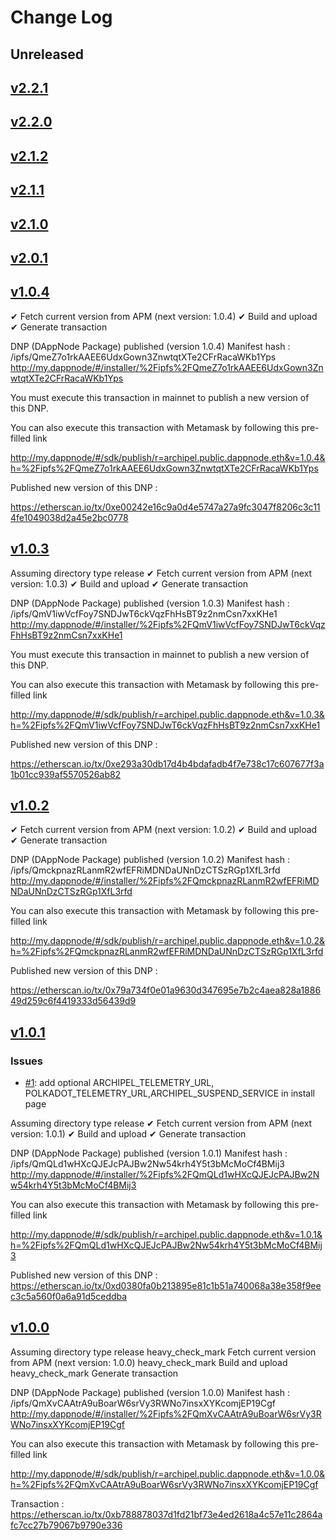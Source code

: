 # Change Log

## Unreleased

<!--New features/improvements/fixes go here-->

## [v2.2.1](https://github.com/luguslabs/DAppNodePackage-archipel/releases/tag/v2.2.1)

## [v2.2.0](https://github.com/luguslabs/DAppNodePackage-archipel/releases/tag/v2.2.0)

## [v2.1.2](https://github.com/luguslabs/DAppNodePackage-archipel/releases/tag/v2.1.2)

## [v2.1.1](https://github.com/luguslabs/DAppNodePackage-archipel/releases/tag/v2.1.1)

## [v2.1.0](https://github.com/luguslabs/DAppNodePackage-archipel/releases/tag/v2.1.0)

## [v2.0.1](https://github.com/luguslabs/DAppNodePackage-archipel/releases/tag/v2.0.1)

## [v1.0.4](https://github.com/luguslabs/DAppNodePackage-archipel/releases/tag/v1.0.4)

✔ Fetch current version from APM (next version: 1.0.4)
✔ Build and upload
✔ Generate transaction

DNP (DAppNode Package) published (version 1.0.4)
Manifest hash : /ipfs/QmeZ7o1rkAAEE6UdxGown3ZnwtqtXTe2CFrRacaWKb1Yps
http://my.dappnode/#/installer/%2Fipfs%2FQmeZ7o1rkAAEE6UdxGown3ZnwtqtXTe2CFrRacaWKb1Yps

You must execute this transaction in mainnet to publish a new version of this DNP.

You can also execute this transaction with Metamask by following this pre-filled link

http://my.dappnode/#/sdk/publish/r=archipel.public.dappnode.eth&v=1.0.4&h=%2Fipfs%2FQmeZ7o1rkAAEE6UdxGown3ZnwtqtXTe2CFrRacaWKb1Yps

Published new version of this DNP :

https://etherscan.io/tx/0xe00242e16c9a0d4e5747a27a9fc3047f8206c3c114fe1049038d2a45e2bc0778

## [v1.0.3](https://github.com/luguslabs/DAppNodePackage-archipel/releases/tag/v1.0.3)

Assuming directory type release
✔ Fetch current version from APM (next version: 1.0.3)
✔ Build and upload
✔ Generate transaction

DNP (DAppNode Package) published (version 1.0.3)
Manifest hash : /ipfs/QmV1iwVcfFoy7SNDJwT6ckVqzFhHsBT9z2nmCsn7xxKHe1
http://my.dappnode/#/installer/%2Fipfs%2FQmV1iwVcfFoy7SNDJwT6ckVqzFhHsBT9z2nmCsn7xxKHe1

You must execute this transaction in mainnet to publish a new version of this DNP.

You can also execute this transaction with Metamask by following this pre-filled link

http://my.dappnode/#/sdk/publish/r=archipel.public.dappnode.eth&v=1.0.3&h=%2Fipfs%2FQmV1iwVcfFoy7SNDJwT6ckVqzFhHsBT9z2nmCsn7xxKHe1

Published new version of this DNP :

https://etherscan.io/tx/0xe293a30db17d4b4bdafadb4f7e738c17c607677f3a1b01cc939af5570526ab82

## [v1.0.2](https://github.com/luguslabs/DAppNodePackage-archipel/releases/tag/v1.0.2)

✔ Fetch current version from APM (next version: 1.0.2)
✔ Build and upload
✔ Generate transaction

DNP (DAppNode Package) published (version 1.0.2)
Manifest hash : /ipfs/QmckpnazRLanmR2wfEFRiMDNDaUNnDzCTSzRGp1XfL3rfd
http://my.dappnode/#/installer/%2Fipfs%2FQmckpnazRLanmR2wfEFRiMDNDaUNnDzCTSzRGp1XfL3rfd

You can also execute this transaction with Metamask by following this pre-filled link

http://my.dappnode/#/sdk/publish/r=archipel.public.dappnode.eth&v=1.0.2&h=%2Fipfs%2FQmckpnazRLanmR2wfEFRiMDNDaUNnDzCTSzRGp1XfL3rfd

Published new version of this DNP :

https://etherscan.io/tx/0x79a734f0e01a9630d347695e7b2c4aea828a188649d259c6f4419333d56439d9

## [v1.0.1](https://github.com/luguslabs/DAppNodePackage-archipel/releases/tag/v1.0.1)

### Issues

- [#1](https://github.com/luguslabs/DAppNodePackage-archipel/issues/1): add optional ARCHIPEL_TELEMETRY_URL, POLKADOT_TELEMETRY_URL,ARCHIPEL_SUSPEND_SERVICE in install page

Assuming directory type release
✔ Fetch current version from APM (next version: 1.0.1)
✔ Build and upload
✔ Generate transaction

DNP (DAppNode Package) published (version 1.0.1)
Manifest hash : /ipfs/QmQLd1wHXcQJEJcPAJBw2Nw54krh4Y5t3bMcMoCf4BMij3
http://my.dappnode/#/installer/%2Fipfs%2FQmQLd1wHXcQJEJcPAJBw2Nw54krh4Y5t3bMcMoCf4BMij3

You can also execute this transaction with Metamask by following this pre-filled link

http://my.dappnode/#/sdk/publish/r=archipel.public.dappnode.eth&v=1.0.1&h=%2Fipfs%2FQmQLd1wHXcQJEJcPAJBw2Nw54krh4Y5t3bMcMoCf4BMij3

Published new version of this DNP :  
 https://etherscan.io/tx/0xd0380fa0b213895e81c1b51a740068a38e358f9eec3c5a560f0a6a91d5ceddba

## [v1.0.0](https://github.com/luguslabs/DAppNodePackage-archipel/releases/tag/v1.0.0)

Assuming directory type release
heavy_check_mark Fetch current version from APM (next version: 1.0.0)
heavy_check_mark Build and upload
heavy_check_mark Generate transaction

DNP (DAppNode Package) published (version 1.0.0)
Manifest hash : /ipfs/QmXvCAAtrA9uBoarW6srVy3RWNo7insxXYKcomjEP19Cgf
http://my.dappnode/#/installer/%2Fipfs%2FQmXvCAAtrA9uBoarW6srVy3RWNo7insxXYKcomjEP19Cgf

You can also execute this transaction with Metamask by following this pre-filled link

http://my.dappnode/#/sdk/publish/r=archipel.public.dappnode.eth&v=1.0.0&h=%2Fipfs%2FQmXvCAAtrA9uBoarW6srVy3RWNo7insxXYKcomjEP19Cgf

Transaction : https://etherscan.io/tx/0xb788878037d1fd21bf73e4ed2618a4c57e11c2864afc7cc27b79067b9790e336
